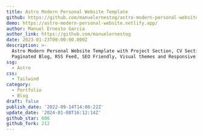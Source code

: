 ```yaml
---
title: Astro Modern Personal Website Template
github: https://github.com/manuelernestog/astro-modern-personal-website
demo: https://astro-modern-personal-website.netlify.app/
author: Manuel Ernesto Garcia
author_link: https://github.com/manuelernestog
date: 2023-01-23T00:00:00.000Z
description: >-
  Astro Modern Personal Website Template with Project Section, CV Section,
  Paginated Blog, RSS Feed, SEO Friendly, Visual themes and Responsive Desing.
ssg:
  - Astro
css:
  - Tailwind
category:
  - Portfolio
  - Blog
draft: false
publish_date: '2022-09-14T14:08:22Z'
update_date: '2024-01-08T16:12:14Z'
github_star: 606
github_fork: 212
---
```

